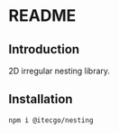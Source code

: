 # README

## Introduction

2D irregular nesting library.

## Installation

```shell script
npm i @itecgo/nesting
```
